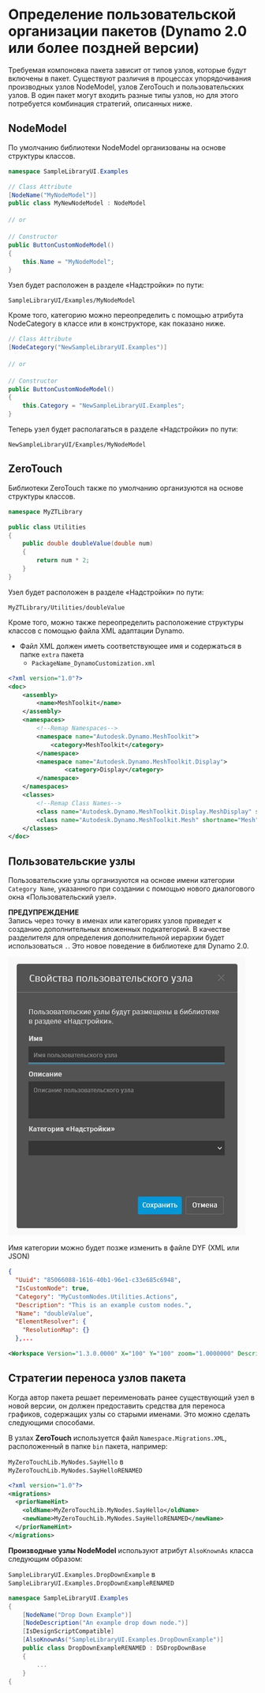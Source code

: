 # Определение пользовательской организации пакетов (Dynamo 2.0 или более поздней версии) 

Требуемая компоновка пакета зависит от типов узлов, которые будут включены в пакет. Существуют различия в процессах упорядочивания производных узлов NodeModel, узлов ZeroTouch и пользовательских узлов. В один пакет могут входить разные типы узлов, но для этого потребуется комбинация стратегий, описанных ниже.

## NodeModel
По умолчанию библиотеки NodeModel организованы на основе структуры классов.
```C#
namespace SampleLibraryUI.Examples
```
```C#
// Class Attribute
[NodeName("MyNodeModel")]
public class MyNewNodeModel : NodeModel

// or

// Constructor
public ButtonCustomNodeModel()
{
    this.Name = "MyNodeModel";
}

```
Узел будет расположен в разделе «Надстройки» по пути:
```
SampleLibraryUI/Examples/MyNodeModel
```

Кроме того, категорию можно переопределить с помощью атрибута NodeCategory в классе или в конструкторе, как показано ниже.
```C#
// Class Attribute
[NodeCategory("NewSampleLibraryUI.Examples")]

// or

// Constructor
public ButtonCustomNodeModel()
{
    this.Category = "NewSampleLibraryUI.Examples";
}
```

Теперь узел будет располагаться в разделе «Надстройки» по пути:
```
NewSampleLibraryUI/Examples/MyNodeModel
```

## ZeroTouch

Библиотеки ZeroTouch также по умолчанию организуются на основе структуры классов.

```C#
namespace MyZTLibrary
```

```C#
public class Utilities
{
    public double doubleValue(double num)
    {
        return num * 2;
    }
}
```

Узел будет расположен в разделе «Надстройки» по пути:

```
MyZTLibrary/Utilities/doubleValue
```

Кроме того, можно также переопределить расположение структуры классов с помощью файла XML адаптации Dynamo.
- Файл XML должен иметь соответствующее имя и содержаться в папке `extra` пакета
    - `PackageName_DynamoCustomization.xml`

```XML
<?xml version="1.0"?>
<doc>
    <assembly>
        <name>MeshToolkit</name>
    </assembly>
    <namespaces>
        <!--Remap Namespaces-->
        <namespace name="Autodesk.Dynamo.MeshToolkit">
            <category>MeshToolkit</category>
        </namespace>
        <namespace name="Autodesk.Dynamo.MeshToolkit.Display">
                <category>Display</category>
        </namespace>
    </namespaces>
    <classes>
        <!--Remap Class Names-->
        <class name="Autodesk.Dynamo.MeshToolkit.Display.MeshDisplay" shortname="MeshDisplay"/>
        <class name="Autodesk.Dynamo.MeshToolkit.Mesh" shortname="Mesh"/>
    </classes>
</doc>

```

## Пользовательские узлы

Пользовательские узлы организуются на основе имени категории `Category Name`, указанного при создании с помощью нового диалогового окна «Пользовательский узел».  

**ПРЕДУПРЕЖДЕНИЕ** <br>
Запись через точку в именах или категориях узлов приведет к созданию дополнительных вложенных подкатегорий. В качестве разделителя для определения дополнительной иерархии будет использоваться `.`. Это новое поведение в библиотеке для Dynamo 2.0.

![Свойства пользовательского узла](images/custom-node-properties.jpg)

Имя категории можно будет позже изменить в файле DYF (XML или JSON)

```JSON
{
  "Uuid": "85066088-1616-40b1-96e1-c33e685c6948",
  "IsCustomNode": true,
  "Category": "MyCustomNodes.Utilities.Actions",
  "Description": "This is an example custom nodes.",
  "Name": "doubleValue",
  "ElementResolver": {
    "ResolutionMap": {}
  },...
```

```XML
<Workspace Version="1.3.0.0000" X="100" Y="100" zoom="1.0000000" Description="This is an example custom nodes." Category="MyCustomNodes.Utilities.Actions" Name="doubleValue" ID="85066088-1616-40b1-96e1-c33e685c6948">
```

## Стратегии переноса узлов пакета

Когда автор пакета решает переименовать ранее существующий узел в новой версии, он должен предоставить средства для переноса графиков, содержащих узлы со старыми именами. Это можно сделать следующими способами.

В узлах **ZeroTouch** используется файл `Namespace.Migrations.XML`, расположенный в папке `bin` пакета, например:

`MyZeroTouchLib.MyNodes.SayHello` в `MyZeroTouchLib.MyNodes.SayHelloRENAMED`
```XML
<?xml version="1.0"?>
<migrations>
  <priorNameHint>
    <oldName>MyZeroTouchLib.MyNodes.SayHello</oldName>
    <newName>MyZeroTouchLib.MyNodes.SayHelloRENAMED</newName>
  </priorNameHint>
</migrations>
```

**Производные узлы NodeModel** используют атрибут `AlsoKnownAs` класса следующим образом:

`SampleLibraryUI.Examples.DropDownExample` в `SampleLibraryUI.Examples.DropDownExampleRENAMED`
```C#
namespace SampleLibraryUI.Examples
{
    [NodeName("Drop Down Example")]
    [NodeDescription("An example drop down node.")]
    [IsDesignScriptCompatible]
    [AlsoKnownAs("SampleLibraryUI.Examples.DropDownExample")]
    public class DropDownExampleRENAMED : DSDropDownBase
    {
        ...
    }
{
```